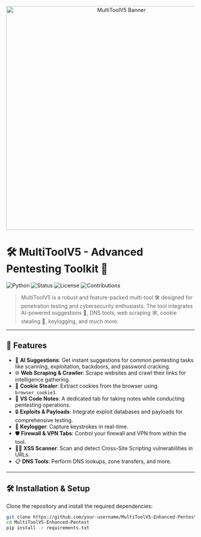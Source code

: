 <p align="center">
  <img src="https://user-images.githubusercontent.com/banner.png" alt="MultiToolV5 Banner" width="600px">
</p>

# 🛠️ MultiToolV5 - Advanced Pentesting Toolkit 🚀

![Python](https://img.shields.io/badge/Python-3.9%2B-blue)
![Status](https://img.shields.io/badge/Status-Active-brightgreen)
![License](https://img.shields.io/badge/License-MIT-lightgrey)
![Contributions](https://img.shields.io/badge/Contributions-Welcome-blueviolet)

> MultiToolV5 is a robust and feature-packed multi-tool 🛠️ designed for penetration testing and cybersecurity enthusiasts. The tool integrates AI-powered suggestions 🤖, DNS tools, web scraping 🕸️, cookie stealing 🍪, keylogging, and much more.

---

## 🌟 **Features**
- 🧠 **AI Suggestions**: Get instant suggestions for common pentesting tasks like scanning, exploitation, backdoors, and password cracking.
- 🌐 **Web Scraping & Crawler**: Scrape websites and crawl their links for intelligence gathering.
- 🍪 **Cookie Stealer**: Extract cookies from the browser using `browser_cookie3`.
- 📝 **VS Code Notes**: A dedicated tab for taking notes while conducting pentesting operations.
- 🔒 **Exploits & Payloads**: Integrate exploit databases and payloads for comprehensive testing.
- 🔑 **Keylogger**: Capture keystrokes in real-time.
- 🛡️ **Firewall & VPN Tabs**: Control your firewall and VPN from within the tool.
- 🕵️‍♂️ **XSS Scanner**: Scan and detect Cross-Site Scripting vulnerabilities in URLs.
- 📋 **DNS Tools**: Perform DNS lookups, zone transfers, and more.

---

## 🛠️ **Installation & Setup**

Clone the repository and install the required dependencies:

```bash
git clone https://github.com/your-username/MultiToolV5-Enhanced-Pentest.git
cd MultiToolV5-Enhanced-Pentest
pip install -r requirements.txt